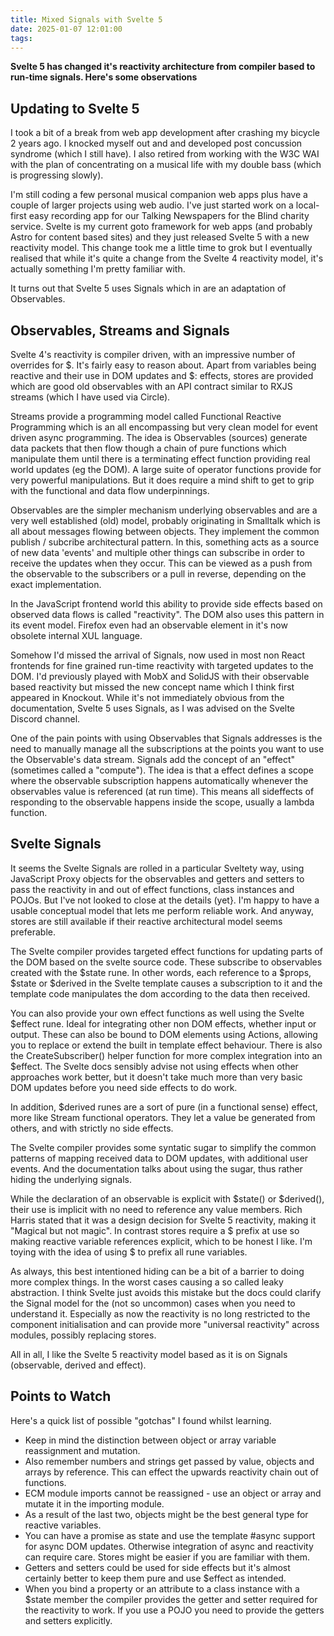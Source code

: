 ```yaml
---
title: Mixed Signals with Svelte 5
date: 2025-01-07 12:01:00
tags:
---
```


**Svelte 5 has changed it's reactivity architecture from compiler based to run-time signals. Here's some observations**

## Updating to Svelte 5

I took a bit of a break from web app development after crashing my bicycle 2 years ago. I knocked myself out and and developed post concussion syndrome (which I still have). I also retired from working with the W3C WAI with the plan of concentrating on a musical life with my double bass (which is progressing slowly).

I'm still coding a few personal musical companion web apps plus have a couple of larger projects using web audio. I've just started work on a local-first easy recording app for our Talking Newspapers for the Blind charity service. Svelte is my current goto framework for web apps (and probably Astro for content based sites) and they just released Svelte 5 with a new reactivity model. This change took me a little time to grok but I eventually realised that while it's quite a change from the Svelte 4 reactivity model, it's actually something I'm pretty familiar with.

It turns out that Svelte 5 uses Signals which in are an adaptation of Observables.

## Observables, Streams and Signals

Svelte 4's reactivity is compiler driven, with an impressive number of overrides for $. It's fairly easy to reason about. Apart from variables being reactive and their use in DOM updates and $: effects, stores are provided which are good old observables with an API contract similar to RXJS streams (which I have used via Circle).

Streams provide a programming model called Functional Reactive Programming which is an all encompassing but very clean model for event driven async programming. The idea is Observables (sources) generate data packets that then flow though a chain of pure functions which manipulate them until there is a terminating effect function providing real world updates (eg the DOM). A large suite of operator functions provide for very powerful manipulations. But it does require a mind shift to get to grip with the functional and data flow underpinnings.

Observables are the simpler mechanism underlying observables and are a very well established (old) model, probably originating in Smalltalk which is all about messages flowing between objects. They implement the common publish / subcribe architectural pattern. In this, something acts as a source of new data 'events' and multiple other things can subscribe in order to receive the updates when they occur. This can be viewed as a push from the observable to the subscribers or a pull in reverse, depending on the exact implementation.

In the JavaScript frontend world this ability to provide side effects based on observed data flows is called "reactivity". The DOM also uses this pattern in its event model. Firefox even had an observable element in it's now obsolete internal XUL language.

Somehow I'd missed the arrival of Signals, now used in most non React frontends for fine grained run-time reactivity with targeted updates to the DOM. I'd previously played with MobX and SolidJS with their observable based reactivity but missed the new concept name which I think first appeared in Knockout. While it's not immediately obvious from the documentation, Svelte 5 uses Signals, as I was advised on the Svelte Discord channel.

One of the pain points with using Observables that Signals addresses is the need to manually manage all the subscriptions at the points you want to use the Observable's data stream. Signals add the concept of an "effect" (sometimes called a "compute"). The idea is that a effect defines a scope where the observable subscription happens automatically whenever the observables value is referenced (at run time). This means all sideffects of responding to the observable happens inside the scope, usually a lambda function.

## Svelte Signals

It seems the Svelte Signals are rolled in a particular Sveltety way, using JavaScript Proxy objects for the observables and getters and setters to pass the reactivity in and out of effect functions, class instances and POJOs. But I've not looked to close at the details (yet}. I'm happy to have a usable conceptual model that lets me perform reliable work. And anyway, stores are still available if their reactive architectural model seems preferable.

The Svelte compiler provides targeted effect functions for updating parts of the DOM based on the svelte source code. These subscribe to observables created with the $state rune. In other words, each reference to a $props, $state or $derived in the Svelte template causes a subscription to it and the template code manipulates the dom according to the data then received.

You can also provide your own effect functions as well using the Svelte $effect rune. Ideal for integrating other non DOM effects, whether input or output. These can also be bound to DOM elements using Actions, allowing you to replace or extend the built in template effect behaviour. There is also the CreateSubscriber() helper function for more complex integration into an $effect. The Svelte docs sensibly advise not using effects when other approaches work better, but it doesn't take much more than very basic DOM updates before you need side effects to do work.

In addition, $derived runes are a sort of pure (in a functional sense) effect, more like Stream functional operators. They let a value be generated from others, and with strictly no side effects.

The Svelte compiler provides some syntatic sugar to simplify the common patterns of mapping received data to DOM updates, with additional user events. And the documentation talks about using the sugar, thus rather hiding the underlying signals.

While the declaration of an observable is explicit with $state() or $derived(), their use is implicit with no need to reference any value members. Rich Harris stated that it was a design decision for Svelte 5 reactivity, making it "Magical but not magic". In contrast stores require a $ prefix at use so making reactive variable references explicit, which to be honest I like. I'm toying with the idea of using $ to prefix all rune variables.

As always, this best intentioned hiding can be a bit of a barrier to doing more complex things. In the worst cases causing a so called leaky abstraction. I think Svelte just avoids this mistake but the docs could clarify the Signal model for the (not so uncommon) cases when you need to understand it. Especially as now the reactivity is no long restricted to the component initialisation and can provide more "universal reactivity" across modules, possibly replacing stores.

All in all, I like the Svelte 5 reactivity model based as it is on Signals (observable, derived and effect).

## Points to Watch

Here's a quick list of possible "gotchas" I found whilst learning.

- Keep in mind the distinction between object or array variable reassignment and mutation.
- Also remember numbers and strings get passed by value, objects and arrays by reference. This can effect the upwards reactivity chain out of functions.
- ECM module imports cannot be reassigned - use an object or array and mutate it in the importing module.
- As a result of the last two, objects might be the best general type for reactive variables.
- You can have a promise as state and use the template #async support for async DOM updates. Otherwise integration of async and reactivity can require care. Stores might be easier if you are familiar with them.
- Getters and setters could be used for side effects but it's almost certainly better to keep them pure and use $effect as intended.
- When you bind a property or an attribute to a class instance with a $state member the compiler provides the getter and setter required for the reactivity to work. If you use a POJO you need to provide the getters and setters explicitly.
